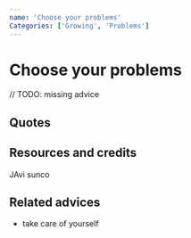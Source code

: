 ```yaml
---
name: 'Choose your problems'
Categories: ['Growing', 'Problems']
---
```

# Choose your problems

// TODO: missing advice

## Quotes


## Resources and credits


JAvi sunco

## Related advices

- take care of yourself